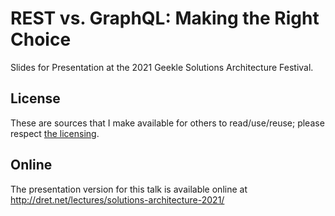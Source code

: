 # REST vs. GraphQL: Making the Right Choice

Slides for Presentation at the 2021 Geekle Solutions Architecture Festival.


## License

These are sources that I make available for others to read/use/reuse; please respect [the licensing](../LICENSE).


## Online

The presentation version for this talk is available online at http://dret.net/lectures/solutions-architecture-2021/
